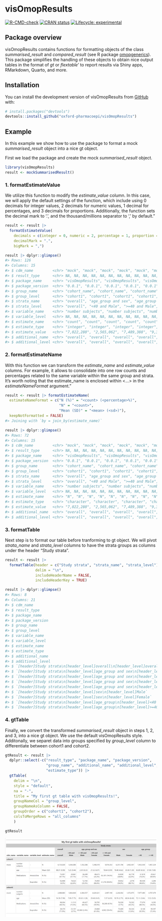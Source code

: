 
<!-- README.md is generated from README.Rmd. Please edit that file -->

# visOmopResults

<!-- badges: start -->

[![R-CMD-check](https://github.com/catalamarti/gtSummarisedResult/actions/workflows/R-CMD-check.yaml/badge.svg)](https://github.com/catalamarti/gtSummarisedResult/actions/workflows/R-CMD-check.yaml)
[![CRAN
status](https://www.r-pkg.org/badges/version/visOmopResults)](https://CRAN.R-project.org/package=visOmopResults)
[![Lifecycle:
experimental](https://img.shields.io/badge/lifecycle-experimental-orange.svg)](https://lifecycle.r-lib.org/articles/stages.html#experimental)
<!-- badges: end -->

## Package overview

visOmopResults contains functions for formatting objects of the class
*summarised_result* and *compared_result* (see R package
[omopgenerics](https://cran.r-project.org/web/packages/omopgenerics/index.html)).
This package simplifies the handling of these objects to obtain nice
output tables in the format of *gt* or *flextable*’ to report results
via Shiny apps, RMarkdown, Quarto, and more.

## Installation

You can install the development version of visOmopResults from
[GitHub](https://github.com/oxford-pharmacoepi/visOmopResults) with:

``` r
# install.packages("devtools")
devtools::install_github("oxford-pharmacoepi/visOmopResults")
```

## Example

In this example we show how to use the package to format a mock
*summarised_result* object into a nice gt object.

First we load the package and create the mock *summarised_result*
object.

``` r
library(visOmopResults)
result <- mockSummarisedResult()
```

### 1. formatEstimateValue

We utilize this function to modify the *estimate_value* column. In this
case, we will apply the default settings of the function, which include
using 0 decimals for integer values, 2 decimals for numeric values, 1
decimal for percentages, and 3 decimals for proportions. Additionally,
the function sets the decimal mark to ‘.’, and the thousand/millions
separator to ‘,’ by default.”

``` r
result <- result |> 
  formatEstimateValue(
    decimals = c(integer = 0, numeric = 2, percentage = 1, proportion = 3),
    decimalMark = ".",
    bigMark = ",")
```

``` r
result |> dplyr::glimpse()
#> Rows: 126
#> Columns: 15
#> $ cdm_name         <chr> "mock", "mock", "mock", "mock", "mock", "mock", "mock…
#> $ result_type      <chr> NA, NA, NA, NA, NA, NA, NA, NA, NA, NA, NA, NA, NA, N…
#> $ package_name     <chr> "visOmopResults", "visOmopResults", "visOmopResults",…
#> $ package_version  <chr> "0.0.1", "0.0.1", "0.0.1", "0.0.1", "0.0.1", "0.0.1",…
#> $ group_name       <chr> "cohort_name", "cohort_name", "cohort_name", "cohort_…
#> $ group_level      <chr> "cohort1", "cohort1", "cohort1", "cohort1", "cohort1"…
#> $ strata_name      <chr> "overall", "age_group and sex", "age_group and sex", …
#> $ strata_level     <chr> "overall", "<40 and Male", ">=40 and Male", "<40 and …
#> $ variable_name    <chr> "number subjects", "number subjects", "number subject…
#> $ variable_level   <chr> NA, NA, NA, NA, NA, NA, NA, NA, NA, NA, NA, NA, NA, N…
#> $ estimate_name    <chr> "count", "count", "count", "count", "count", "count",…
#> $ estimate_type    <chr> "integer", "integer", "integer", "integer", "integer"…
#> $ estimate_value   <chr> "7,022,280", "2,565,062", "7,489,388", "9,322,282", "…
#> $ additional_name  <chr> "overall", "overall", "overall", "overall", "overall"…
#> $ additional_level <chr> "overall", "overall", "overall", "overall", "overall"…
```

### 2. formatEstimateName

With this function we can transform the *estimate_name* and
*estimate_value* columns. For example, it allows to consolidate into one
row counts and percentages related to the same variable within the same
group and strata. It’s worth noting that the estimate_name is enclosed
within \<…\> in the *estimateNameFormat* argument.”

``` r
result <- result |> formatEstimateName(
  estimateNameFormat = c("N (%)" = "<count> (<percentage>%)",
                         "N" = "<count>",
                         "Mean (SD)" = "<mean> (<sd>)"),
  keepNotFormatted = FALSE)
#> Joining with `by = join_by(estimate_name)`
```

``` r
result |> dplyr::glimpse()
#> Rows: 72
#> Columns: 15
#> $ cdm_name         <chr> "mock", "mock", "mock", "mock", "mock", "mock", "mock…
#> $ result_type      <chr> NA, NA, NA, NA, NA, NA, NA, NA, NA, NA, NA, NA, NA, N…
#> $ package_name     <chr> "visOmopResults", "visOmopResults", "visOmopResults",…
#> $ package_version  <chr> "0.0.1", "0.0.1", "0.0.1", "0.0.1", "0.0.1", "0.0.1",…
#> $ group_name       <chr> "cohort_name", "cohort_name", "cohort_name", "cohort_…
#> $ group_level      <chr> "cohort1", "cohort1", "cohort1", "cohort1", "cohort1"…
#> $ strata_name      <chr> "overall", "age_group and sex", "age_group and sex", …
#> $ strata_level     <chr> "overall", "<40 and Male", ">=40 and Male", "<40 and …
#> $ variable_name    <chr> "number subjects", "number subjects", "number subject…
#> $ variable_level   <chr> NA, NA, NA, NA, NA, NA, NA, NA, NA, NA, NA, NA, NA, N…
#> $ estimate_name    <chr> "N", "N", "N", "N", "N", "N", "N", "N", "N", "N", "N"…
#> $ estimate_type    <chr> "character", "character", "character", "character", "…
#> $ estimate_value   <chr> "7,022,280", "2,565,062", "7,489,388", "9,322,282", "…
#> $ additional_name  <chr> "overall", "overall", "overall", "overall", "overall"…
#> $ additional_level <chr> "overall", "overall", "overall", "overall", "overall"…
```

### 3. formatTable

Next step is to format our table before tranforming to gt object. We
will pivot *strata_name* and *strata_level* columns to have the strata
groups as columns under the header “Study strata”.

``` r
result <- result |>
  formatTable(header = c("Study strata", "strata_name", "strata_level"),
              delim = "\n", 
              includeHeaderName = FALSE,
              includeHeaderKey = TRUE)
```

``` r
result |> dplyr::glimpse()
#> Rows: 8
#> Columns: 21
#> $ cdm_name                                                                               <chr> …
#> $ result_type                                                                            <chr> …
#> $ package_name                                                                           <chr> …
#> $ package_version                                                                        <chr> …
#> $ group_name                                                                             <chr> …
#> $ group_level                                                                            <chr> …
#> $ variable_name                                                                          <chr> …
#> $ variable_level                                                                         <chr> …
#> $ estimate_name                                                                          <chr> …
#> $ estimate_type                                                                          <chr> …
#> $ additional_name                                                                        <chr> …
#> $ additional_level                                                                       <chr> …
#> $ `[header]Study strata\n[header_level]overall\n[header_level]overall`                   <chr> …
#> $ `[header]Study strata\n[header_level]age_group and sex\n[header_level]<40 and Male`    <chr> …
#> $ `[header]Study strata\n[header_level]age_group and sex\n[header_level]>=40 and Male`   <chr> …
#> $ `[header]Study strata\n[header_level]age_group and sex\n[header_level]<40 and Female`  <chr> …
#> $ `[header]Study strata\n[header_level]age_group and sex\n[header_level]>=40 and Female` <chr> …
#> $ `[header]Study strata\n[header_level]sex\n[header_level]Male`                          <chr> …
#> $ `[header]Study strata\n[header_level]sex\n[header_level]Female`                        <chr> …
#> $ `[header]Study strata\n[header_level]age_group\n[header_level]<40`                     <chr> …
#> $ `[header]Study strata\n[header_level]age_group\n[header_level]>=40`                    <chr> …
```

### 4. gtTable

Finally, we convert the transformed *summarised_result* object in steps
1, 2, and 3, into a nice gt object. We use the default visOmopResults
style. Additonally, we separet data into groups specified by
*group_level* column to differentiate between cohort1 and cohort2.

``` r
gtResult <- result |>
  dplyr::select(-c("result_type", "package_name", "package_version", 
                   "group_name", "additional_name", "additional_level",
                   "estimate_type")) |>
  gtTable(
    delim = "\n",
    style = "default",
    na = "-",
    title = "My first gt table with visOmopResults!",
    groupNameCol = "group_level",
    groupNameAsColumn = FALSE,
    groupOrder = c("cohort1", "cohort2"),
    colsToMergeRows = "all_columns"
    )
```

``` r
gtResult 
```

![](./man/figures/gt_table.png)
